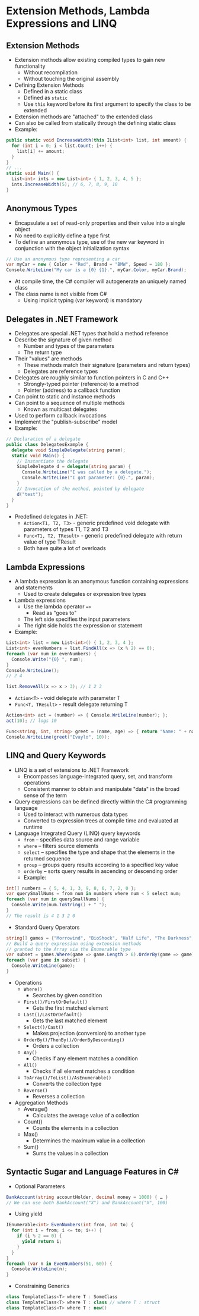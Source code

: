# Extension Methods, Lambda Expressions and LINQ

## Extension Methods
* Extension methods allow existing compiled types to gain new functionality
  * Without recompilation
  * Without touching the original assembly
* Defining Extension Methods
  * Defined in a static class
  * Defined as ```static```
  * Use ```this``` keyword before its first argument to specify the class to be extended
* Extension methods are "attached" to the extended class
* Can also be called from statically through the defining static class
* Example:

```csharp
public static void IncreaseWidth(this IList<int> list, int amount) {
  for (int i = 0; i < list.Count; i++) {
    list[i] += amount;
  }
}
// ...
static void Main() {
  List<int> ints = new List<int> { 1, 2, 3, 4, 5 };
  ints.IncreaseWidth(5); // 6, 7, 8, 9, 10
}
```
## Anonymous Types
* Encapsulate a set of read-only properties and their value into a single object
* No need to explicitly define a type first
* To define an anonymous type, use of the new var keyword in conjunction with the object initialization syntax

```csharp
// Use an anonymous type representing a car
var myCar = new { Color = "Red", Brand = "BMW", Speed = 180 };
Console.WriteLine("My car is a {0} {1}.", myCar.Color, myCar.Brand);
```
* At compile time, the C# compiler will autogenerate an uniquely named class
* The class name is not visible from C#
  * Using implicit typing (var keyword) is mandatory

## Delegates in .NET Framework
* Delegates are special .NET types that hold a method reference
* Describe the signature of given method
  * Number and types of the parameters
  * The return type
* Their "values" are methods
  * These methods match their signature (parameters and return types)
  * Delegates are reference types
* Delegates are roughly similar to function pointers in C and C++
  * Strongly-typed pointer (reference) to a method
  * Pointer (address) to a callback function
* Can point to static and instance methods
* Can point to a sequence of multiple methods
  * Known as multicast delegates
* Used to perform callback invocations
* Implement the "publish-subscribe" model
* Example:
```csharp
// Declaration of a delegate
public class DelegatesExample {
  delegate void SimpleDelegate(string param);
  static void Main() {
    // Instantiate the delegate
    SimpleDelegate d = delegate(string param) {
      Console.WriteLine("I was called by a delegate.");
      Console.WriteLine("I got parameter: {0}.", param);
    }
    // Invocation of the method, pointed by delegate
    d("test");
  }
}
```
* Predefined delegates in .NET:
  * ```Action<T1, T2, T3>``` - generic predefined void delegate with parameters of types  T1, T2 and T3
  * ```Func<T1, T2, TResult>``` - generic predefined delegate with return value of type TResult
  * Both have quite a lot of overloads

## Lambda Expressions
* A lambda expression is an anonymous function containing expressions and statements
  * Used to create delegates or expression tree types
* Lambda expressions
  * Use the lambda operator ```=>```
    * Read as "goes to"
  * The left side specifies the input parameters
  * The right side holds the expression or statement
* Example:

```csharp
List<int> list = new List<int>() { 1, 2, 3, 4 };
List<int> evenNumbers = list.FindAll(x => (x % 2) == 0);
foreach (var num in evenNumbers) {
  Console.Write("{0} ", num);
}
Console.WriteLine();
// 2 4

list.RemoveAll(x => x > 3); // 1 2 3
```

* ```Action<T>``` - void delegate with parameter T
* ```Func<T, TResult>``` - result delegate returning T

```csharp
Action<int> act = (number) => { Console.WrileLine(number); };
act(10); // logs 10

Func<string, int, string> greet = (name, age) => { return "Name: " + name + "Age: " + age; };
Console.WriteLine(greet("Ivaylo", 10));
```

## LINQ and Query Keywords
* LINQ is a set of extensions to .NET Framework
  * Encompasses language-integrated query, set, and transform operations
  * Consistent manner to obtain and manipulate "data" in the broad sense of the term
* Query expressions can be defined directly within the C# programming language
  * Used to interact with numerous data types
  * Converted to expression trees at compile time and evaluated at runtime
* Language Integrated Query (LINQ) query keywords
  * ```from``` – specifies data source and range variable
  * ```where``` – filters source elements
  * ```select``` – specifies the type and shape that the elements in the returned sequence
  * ```group``` – groups query results according to a specified key value
  * ```orderby``` – sorts query results in ascending or descending order
  * Example:
  
```csharp
int[] numbers = { 5, 4, 1, 3, 9, 8, 6, 7, 2, 0 };
var querySmallNums = from num in numbers where num < 5 select num;
foreach (var num in querySmallNums) {
  Console.Write(num.ToString() + " ");
}
// The result is 4 1 3 2 0
```

* Standard Query Operators

```csharp
string[] games = {"Morrowind", "BioShock", "Half Life", "The Darkness", "Daxter", "System Shock 2"};
// Build a query expression using extension methods
// granted to the Array via the Enumerable type
var subset = games.Where(game => game.Length > 6).OrderBy(game => game).Select(game => game);
foreach (var game in subset) {
  Console.WriteLine(game);
}
```

* Operations
  * ```Where()```
    * Searches by given condition
  * ```First()/FirstOrDefault()```
    * Gets the first matched element
  * ```Last()/LastOrDefault()```
    * Gets the last matched element
  * ```Select()/Cast()```
    * Makes projection (conversion) to another type
  * ```OrderBy()/ThenBy()/OrderByDescending()```
    * Orders a collection
  * ```Any()```
    * Checks if any element matches a condition
  * ```All()```
    * Checks if all element matches a condition
  * ```ToArray()/ToList()/AsEnumerable()```
    * Converts the collection type
  * ```Reverse()```
    * Reverses a collection
* Aggregation Methods
  * Average()
    * Calculates the average value of a collection
  * Count()
    * Counts the elements in a collection
  * Max()
    * Determines the maximum value in a collection
  * Sum()
    * Sums the values in a collection

## Syntactic Sugar and Language Features in C&#35;
* Optional Parameters

```csharp
BankAccount(string accountHolder, decimal money = 1000) { … }
// We can use both BankAccount("X") and BankAccount("X", 100)
```

* Using yield

```csharp
IEnumerable<int> EvenNumbers(int from, int to) {
  for (int i = from; i <= to; i++) {
    if (i % 2 == 0) {
      yield return i;
    }
  }
}
foreach (var n in EvenNumbers(51, 60)) {
  Console.WriteLine(n);
}
```

* Constraining Generics

```csharp
class TemplateClass<T> where T : SomeClass
class TemplateClass<T> where T : class // where T : struct
class TemplateClass<T> where T : new()
```
